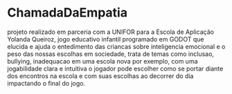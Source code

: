 # ChamadaDaEmpatia
projeto realizado em parceria com a UNIFOR para a Escola de Aplicação Yolanda Queiroz,
jogo educativo infantil programado em GODOT que elucida e ajuda o entedimento das criancas sobre inteligencia emocional e o peso das nossas escolhas em sociedade, trata de temas como inclusao, bullying, inadequacao em uma escola nova por exemplo, com uma jogabilidade clara e intuitiva o jogador pode escolher como se portar diante dos encontros na escola e  com suas escolhas ao decorrer do dia impactando o final do jogo.
